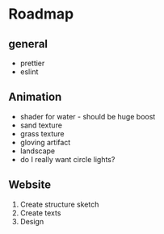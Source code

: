 # Roadmap
## general
- prettier
- eslint

## Animation
- shader for water - should be huge boost
- sand texture
- grass texture
- gloving artifact
- landscape
- do I really want circle lights?

## Website
1. Create structure sketch
1. Create texts
1. Design